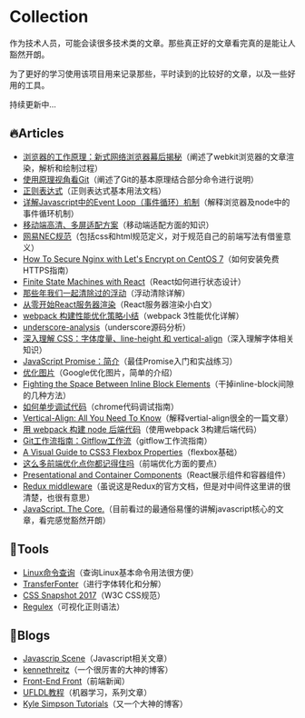 # Collection

作为技术人员，可能会读很多技术类的文章。那些真正好的文章看完真的是能让人豁然开朗。

为了更好的学习使用该项目用来记录那些，平时读到的比较好的文章，以及一些好用的工具。

持续更新中...

## :fire:Articles
- [浏览器的工作原理：新式网络浏览器幕后揭秘](https://www.html5rocks.com/zh/tutorials/internals/howbrowserswork/#disqus_thread)（阐述了webkit浏览器的文章渲染，解析和绘制过程）
- [使用原理视角看Git](https://coding.net/help/doc/practice/git-principle.html)（阐述了Git的基本原理结合部分命令进行说明）
- [正则表达式](https://developer.mozilla.org/zh-CN/docs/Web/JavaScript/Guide/Regular_Expressions)（正则表达式基本用法文档）
- [详解Javascript中的Event Loop（事件循环）机制](https://zhuanlan.zhihu.com/p/33058983)（解释浏览器及node中的事件循环机制）
- [移动端高清、多屏适配方案](http://www.html-js.com/article/Mobile-terminal-H5-mobile-terminal-HD-multi-screen-adaptation-scheme%203041)（移动端适配方面的知识）
- [网易NEC规范](http://nec.netease.com/standard)（包括css和html规范定义，对于规范自己的前端写法有借鉴意义）
- [How To Secure Nginx with Let's Encrypt on CentOS 7](https://www.digitalocean.com/community/tutorials/how-to-secure-nginx-with-let-s-encrypt-on-centos-7)（如何安装免费HTTPS指南）
- [Finite State Machines with React](https://css-tricks.com/finite-state-machines-with-react/)（React如何进行状态设计）
- [那些年我们一起清除过的浮动](http://www.iyunlu.com/view/css-xhtml/55.html)（浮动清除详解）
- [从零开始React服务器渲染](http://www.alloyteam.com/2017/01/react-from-scratch-server-render/)（React服务器渲染小白文）
- [webpack 构建性能优化策略小结](https://segmentfault.com/a/1190000007891318)（webpack 3性能优化详解）
- [underscore-analysis](https://github.com/hanzichi/underscore-analysis/blob/master/underscore-1.8.3.js/underscore-1.8.3-analysis.js)（underscore源码分析）
- [深入理解 CSS：字体度量、line-height 和 vertical-align](https://zhuanlan.zhihu.com/p/25808995)（深入理解字体相关知识）
- [JavaScript Promise：简介](https://developers.google.com/web/fundamentals/primers/promises?hl=zh-cn)（最佳Promise入门和实战练习）
- [优化图片](https://developers.google.com/speed/docs/insights/OptimizeImages)（Google优化图片，简单的介绍）
- [Fighting the Space Between Inline Block Elements](https://css-tricks.com/fighting-the-space-between-inline-block-elements/)（干掉inline-block间隙的几种方法）
- [如何单步调试代码](https://developers.google.com/web/tools/chrome-devtools/javascript/step-code)（chrome代码调试指南）
- [Vertical-Align: All You Need To Know](https://christopheraue.net/design/vertical-align)（解释vertial-align很全的一篇文章）
- [用 webpack 构建 node 后端代码](https://zhuanlan.zhihu.com/p/20782320?utm_source=tuicool&utm_medium=referral)（使用webpack 3构建后端代码）
- [Git工作流指南：Gitflow工作流](http://blog.jobbole.com/76867/)（gitflow工作流指南）
- [A Visual Guide to CSS3 Flexbox Properties](https://scotch.io/tutorials/a-visual-guide-to-css3-flexbox-properties)（flexbox基础）
- [这么多前端优化点你都记得住吗](https://github.com/zwwill/blog/issues/1)（前端优化方面的要点）
- [Presentational and Container Components](https://medium.com/@dan_abramov/smart-and-dumb-components-7ca2f9a7c7d0)（React展示组件和容器组件）
- [Redux middleware](https://redux.js.org/advanced/middleware)（虽说这是Redux的官方文档，但是对中间件这里讲的很清楚，也很有意思）
- [JavaScript. The Core.](http://dmitrysoshnikov.com/ecmascript/javascript-the-core/)（目前看过的最通俗易懂的讲解javascript核心的文章，看完感觉豁然开朗）

## :wrench:Tools
- [Linux命令查询](http://linux.51yip.com/)（查询Linux基本命令用法很方便）
- [TransferFonter](https://transfonter.org/)（进行字体转化和分解）
- [CSS Snapshot 2017](https://www.w3.org/TR/CSS/#css)（W3C CSS规范）
- [Regulex](https://jex.im/regulex)（可视化正则语法）

## :rocket:Blogs
- [Javascrip Scene](https://medium.com/javascript-scene)（Javascript相关文章）
- [kennethreitz](https://www.kennethreitz.org)（一个很厉害的大神的博客）
- [Front-End Front](https://frontendfront.com/)（前端新闻）
- [UFLDL教程](http://ufldl.stanford.edu/wiki/index.php/UFLDL%E6%95%99%E7%A8%8B)（机器学习，系列文章）
- [Kyle Simpson Tutorials](https://davidwalsh.name/author/kylesimpson)（又一个大神的博客）

